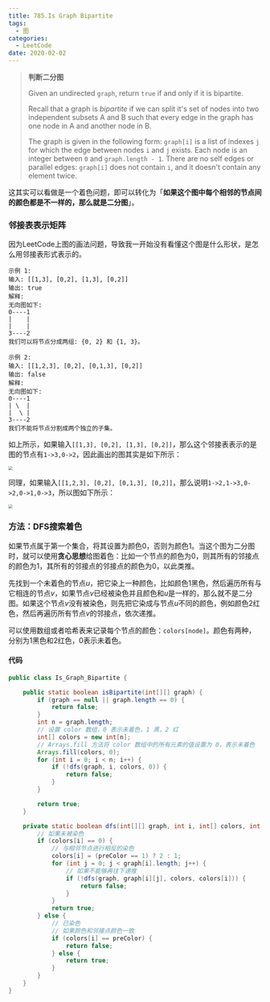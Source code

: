```yaml
---
title: 785.Is Graph Bipartite
tags:
  - 图
categories: 
  - LeetCode
date: 2020-02-02
---
```


> **判断二分图**
>
> Given an undirected `graph`, return `true` if and only if it is bipartite.
>
> Recall that a graph is *bipartite* if we can split it's set of nodes into two independent subsets A and B such that every edge in the graph has one node in A and another node in B.
>
> The graph is given in the following form: `graph[i]` is a list of indexes `j` for which the edge between nodes `i` and `j` exists. Each node is an integer between `0` and `graph.length - 1`. There are no self edges or parallel edges: `graph[i]` does not contain `i`, and it doesn't contain any element twice.

<!-- more -->

这其实可以看做是一个着色问题，即可以转化为「**如果这个图中每个相邻的节点间的颜色都是不一样的，那么就是二分图**」。

### 邻接表表示矩阵

因为LeetCode上图的画法问题，导致我一开始没有看懂这个图是什么形状，是怎么用邻接表形式表示的。

```code
示例 1:
输入: [[1,3], [0,2], [1,3], [0,2]]
输出: true
解释: 
无向图如下:
0----1
|    |
|    |
3----2
我们可以将节点分成两组: {0, 2} 和 {1, 3}。

示例 2:
输入: [[1,2,3], [0,2], [0,1,3], [0,2]]
输出: false
解释: 
无向图如下:
0----1
| \  |
|  \ |
3----2
我们不能将节点分割成两个独立的子集。
```

如上所示，如果输入`[[1,3], [0,2], [1,3], [0,2]]`，那么这个邻接表表示的是图的节点有`1->3,0->2`，因此画出的图其实是如下所示：

<img src="https://raw.githubusercontent.com/HurleyJames/ImageHosting/master/IMG_9C75CB36F198-1.jpeg" style="zoom:50%;" />

同理，如果输入`[[1,2,3], [0,2], [0,1,3], [0,2]]`，那么说明`1->2,1->3,0->2,0->1,0->3`，所以图如下所示：

<img src="https://raw.githubusercontent.com/HurleyJames/ImageHosting/master/IMG_FB44338948F8-1.jpeg" style="zoom:50%;" />

### 方法：DFS搜索着色

如果节点属于第一个集合，将其设置为颜色0，否则为颜色1。当这个图为二分图时，就可以使用**贪心思想**给图着色：比如一个节点的颜色为0，则其所有的邻接点的颜色为1，其所有的邻接点的邻接点的颜色为0，以此类推。

先找到一个未着色的节点$u$，把它染上一种颜色，比如颜色1黑色，然后遍历所有与它相连的节点$v$，如果节点$v$已经被染色并且颜色和$u$是一样的，那么就不是二分图。如果这个节点$v$没有被染色，则先把它染成与节点$u$不同的颜色，例如颜色2红色，然后再遍历所有节点$v$的邻接点，依次递推。

可以使用数组或者哈希表来记录每个节点的颜色：`colors[node]`。颜色有两种，分别为1黑色和2红色，0表示未着色。

#### 代码

```java
public class Is_Graph_Bipartite {

    public static boolean isBipartite(int[][] graph) {
        if (graph == null || graph.length == 0) {
            return false;
        }
        int n = graph.length;
        // 设置 color 数组，0 表示未着色，1 黑，2 红
        int[] colors = new int[n];
        // Arrays.fill 方法将 color 数组中的所有元素的值设置为 0，表示未着色
        Arrays.fill(colors, 0);
        for (int i = 0; i < n; i++) {
            if (!dfs(graph, i, colors, 0)) {
                return false;
            }
        }

        return true;
    }

    private static boolean dfs(int[][] graph, int i, int[] colors, int preColor) {
        // 如果未被染色
        if (colors[i] == 0) {
            // 与相邻节点进行相反的染色
            colors[i] = (preColor == 1) ? 2 : 1;
            for (int j = 0; j < graph[i].length; j++) {
                // 如果不能够再往下递推
                if (!dfs(graph, graph[i][j], colors, colors[i])) {
                    return false;
                }
            }
            return true;
        } else {
            // 已染色
            // 如果颜色和邻接点颜色一致
            if (colors[i] == preColor) {
                return false;
            } else {
                return true;
            }
        }
    }
}
```